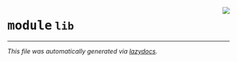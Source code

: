 <!-- markdownlint-disable -->

<a href="../src/pyquanda/lib/__init__.py"><img align="right" style="float:right;" src="https://img.shields.io/badge/-source-cccccc?style=flat-square"></a>

# <kbd>module</kbd> `lib`








---

_This file was automatically generated via [lazydocs](https://github.com/ml-tooling/lazydocs)._
